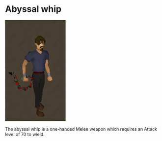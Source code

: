 # Abyssal whip
![abyssal whip](/img/items/whip.png)

The abyssal whip is a one-handed Melee weapon which requires an Attack level of 70 to wield. 

<ItemBonuses
    attack_stab="0"
    attack_slash="+82"
    attack_crush="0"
    attack_magic="0"
    attack_range="0"
    defence_stab="0"
    defence_slash="0"
    defence_crush="0"
    defence_magic="0"
    defence_range="0"
    other_melee_strength="+82"
    other_ranged_strength="0"
    other_magic_damage="0"
    other_prayer="0"
    other_slayer="0"
/>
